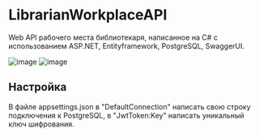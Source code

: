 # LibrarianWorkplaceAPI
Web API рабочего места библиотекаря, написанное на C# с использованием ASP.NET, Entityframework, PostgreSQL, SwaggerUI.

![image](https://github.com/Vexumi/LibrarianWorkplaceAPI/assets/70215168/284b814e-8831-4bf7-b1ae-09336f8b75f4)
![image](https://github.com/Vexumi/LibrarianWorkplaceAPI/assets/70215168/03a23eae-144d-4a6a-8eaa-52ad43413e2b)


## Настройка
В файле appsettings.json в "DefaultConnection" написать свою строку подключения к PostgreSQL, в "JwtToken:Key" написать уникальный ключ шифрования.
